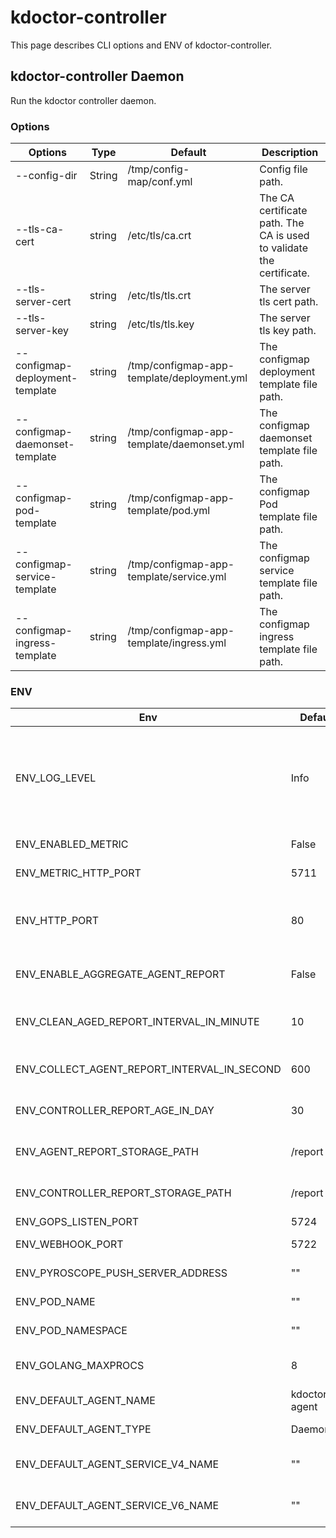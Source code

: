 # kdoctor-controller

This page describes CLI options and ENV of kdoctor-controller.

## kdoctor-controller Daemon

Run the kdoctor controller daemon.

### Options

|Options                          | Type   | Default                                    | Description                                                          |
|----------------------------------|--------|--------------------------------------------|----------------------------------------------------------------------|
| --config-dir                     | String | /tmp/config-map/conf.yml                   | Config file path.                                                    |
| --tls-ca-cert                    | string | /etc/tls/ca.crt                            | The CA certificate path. The CA is used to validate the certificate. |
| --tls-server-cert                | string | /etc/tls/tls.crt                           | The server tls cert path.                                            |
| --tls-server-key                 | string | /etc/tls/tls.key                           | The server tls key path.                                             |
| --configmap-deployment-template  | string | /tmp/configmap-app-template/deployment.yml | The configmap deployment template file path.                         |
| --configmap-daemonset-template   | string | /tmp/configmap-app-template/daemonset.yml  | The configmap daemonset template file path.                          |
| --configmap-pod-template         | string | /tmp/configmap-app-template/pod.yml        | The configmap Pod template file path.                                |
| --configmap-service-template     | string | /tmp/configmap-app-template/service.yml    | The configmap service template file path.                            |
| --configmap-ingress-template     | string | /tmp/configmap-app-template/ingress.yml    | The configmap ingress template file path.                            |

### ENV

| Env                                         | Default       | Description                                                                        |
|---------------------------------------------|---------------|------------------------------------------------------------------------------------|
| ENV_LOG_LEVEL                               | Info          | Log level.Optional values are "debug", "info", "warn", "error", "fatal", "panic". |
| ENV_ENABLED_METRIC                          |False         | Enable/disable metrics.                                                            |
| ENV_METRIC_HTTP_PORT                        | 5711          | Metric HTTP server port.                                                           |
| ENV_HTTP_PORT                               | 80            | kdoctor-controller backend HTTP server port.                                       |
| ENV_ENABLE_AGGREGATE_AGENT_REPORT           |False         |Enable aggregate report                                                            |
| ENV_CLEAN_AGED_REPORT_INTERVAL_IN_MINUTE    | 10            | Clean aggregate report interval in minutes                                          |
| ENV_COLLECT_AGENT_REPORT_INTERVAL_IN_SECOND | 600           | Collect agent report interval time                                                 |
| ENV_CONTROLLER_REPORT_AGE_IN_DAY            | 30            |Controller report age in ady                                                       |
| ENV_AGENT_REPORT_STORAGE_PATH               | /report       | Aggregate report storage path                                                      |
| ENV_CONTROLLER_REPORT_STORAGE_PATH          | /report       | Controller report storage path                                                     |
| ENV_GOPS_LISTEN_PORT                        | 5724          | Gops port                                                                          |
| ENV_WEBHOOK_PORT                            | 5722          | Controller webhook port                                                            |
| ENV_PYROSCOPE_PUSH_SERVER_ADDRESS           | ""            | pyroscope addr                                                                     |
| ENV_POD_NAME                                | ""            | Controller Pod name                                                                |
| ENV_POD_NAMESPACE                           | ""            | Controller Pod namespace                                                           |
| ENV_GOLANG_MAXPROCS                         | 8             | golang runtime max procs                                                           |
| ENV_DEFAULT_AGENT_NAME                      | kdoctor-agent | Default agent name                                                                 |
| ENV_DEFAULT_AGENT_TYPE                      | Daemonset     | Default agent type                                                                 |
| ENV_DEFAULT_AGENT_SERVICE_V4_NAME           | ""            | Default agent server IPv4 name                                                     |
| ENV_DEFAULT_AGENT_SERVICE_V6_NAME           | ""            | Default agent server IPv6 name                                                     |
